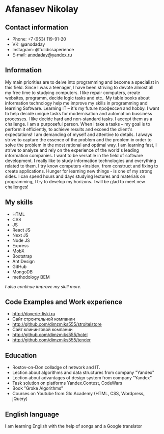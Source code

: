 # Afanasev Nikolay
## Contact information
* Phone: +7 (953) 119-91-20
* VK: @anodaday
* Instagram: @fulldissaperience
* E-mail: anodaday@yandex.ru
## Information

My main priorities are to delve into programming and become a specialist in this field. Since I was a teenager, I have been striving to devote almost all my free time to studying computers. I like repair computers, create websites, programm, decide logic tasks and etc.. My table books about information technology help me improve my skills in programming and learning Software. Learning IT – it's my future профессия and hobby. I want to help decide unique tasks for modernisation and automation bussiness processes. I like decide hard and non-standard tasks. I accept them as a challenge. I am a purposeful person. When i take a tasks – my goal is to perform it efficiently, to achieve results and exceed the client's expectations! I am demanding of myself and attentive to details. I always strive to capture the essence of the problem and the problem in order to solve the problem in the most rational and optimal way. I am learning fast, I strive to analyze and rely on the experience of the world's leading information companies. I want to be versatile in the field of software development. I really like to study information technologies and everything related to them. I try know computers «inside», from construct and fixing to create applications. Hunger for learning new things - is one of my strong sides. I can spend hours and days studying lectures and materials on programming, I try to develop my horizons. I will be glad to meet new challenges!


## My skills

* HTML
* CSS
*	JS
*	React JS
*	Next JS
*	Node JS
*	Express
*	MobX
*	Bootstrap
*	Ant Design 
*	GitHub
*	MongoDB
*	methodology BEM 

_I also continue improve my skill more._

## Code Examples and Work experience

* http://doverie-liski.ru
* Сайт строительной компании
* http://github.com/dimzmiks555/stroitelstore
* Сайт клининговой компании 
* http://github.com/dimzmiks555/hotel
* http://github.com/dimzmiks555/tender

## Education

* Rostov-on-Don colladge of network and IT.
*	Lection about algorithms and data structures from company "Yandex"
*	Lection about advantages of design system from company "Yandex"
*	Task solution on platforms Yandex.Contest,  CodeWars
*	Book "Groke Algorithms"
*	Courses on Youtube from Glo Academy (HTML, CSS, Wordpress, jQuery)


## English language 
I am learning English with the help of songs and a Google translator
